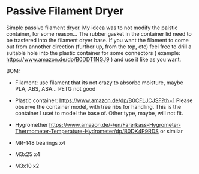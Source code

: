 # Passive Filament Dryer

Simple passive filament dryer. My ideea was to not modify the palstic container, for some reason...
The rubber gasket in the container lid need to be trasfered into the filament dryer base. If you want the filament to come out from annother direction (further up, from the top, etc) feel free to drill a suitable hole into the plastic container for some connectors ( example: https://www.amazon.de/dp/B0DDT1NGJ9 ) and use it like as you want. 


BOM:

- Filament: use filament that its not crazy to absorbe moisture, maybe PLA, ABS, ASA... PETG not good 

- Plastic container: https://www.amazon.de/dp/B0CFLJCJSF?th=1
           Please observe the container model, with tree ribs for handling. This is the container I uset to model the base of. Other type, maybe, will not fit.

- Hygromether  https://www.amazon.de/-/en/Farerkass-Hygrometer-Thermometer-Temperature-Hydrometer/dp/B0DK4P9RDS  or similar

- MR-148 bearings x4

- M3x25 x4

- M3x10 x2